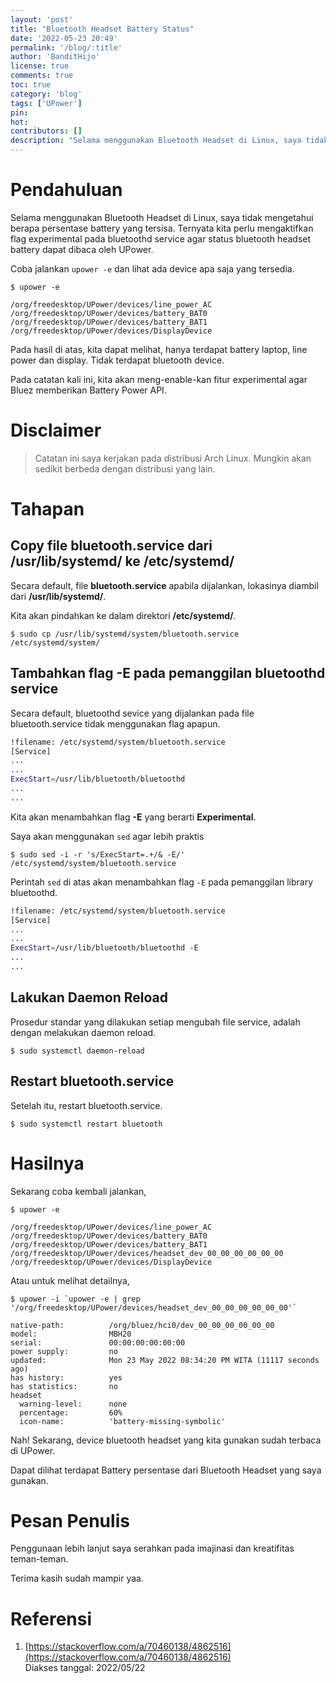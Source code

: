 ```yaml
---
layout: 'post'
title: "Bluetooth Headset Battery Status"
date: '2022-05-23 20:49'
permalink: '/blog/:title'
author: 'BanditHijo'
license: true
comments: true
toc: true
category: 'blog'
tags: ['UPower']
pin:
hot:
contributors: []
description: "Selama menggunakan Bluetooth Headset di Linux, saya tidak mengetahui berapa persentase battery yang tersisa. Ternyata kita perlu mengaktifkan flag experimental pada bluetoothd service agar status bluetooth headset battery dapat dibaca oleh UPower API"
---
```


# Pendahuluan

Selama menggunakan Bluetooth Headset di Linux, saya tidak mengetahui berapa persentase battery yang tersisa. Ternyata kita perlu mengaktifkan flag experimental pada bluetoothd service agar status bluetooth headset battery dapat dibaca oleh UPower.

Coba jalankan `upower -e` dan lihat ada device apa saja yang tersedia.

```
$ upower -e
```

```
/org/freedesktop/UPower/devices/line_power_AC
/org/freedesktop/UPower/devices/battery_BAT0
/org/freedesktop/UPower/devices/battery_BAT1
/org/freedesktop/UPower/devices/DisplayDevice
```

Pada hasil di atas, kita dapat melihat, hanya terdapat battery laptop, line power dan display. Tidak terdapat bluetooth device.

Pada catatan kali ini, kita akan meng-enable-kan fitur experimental agar Bluez memberikan Battery Power API.


# Disclaimer

> Catatan ini saya kerjakan pada distribusi Arch Linux. Mungkin akan sedikit berbeda dengan distribusi yang lain.


# Tahapan


## Copy file bluetooth.service dari /usr/lib/systemd/ ke /etc/systemd/

Secara default, file **bluetooth.service** apabila dijalankan, lokasinya diambil dari  **/usr/lib/systemd/**.

Kita akan pindahkan ke dalam direktori **/etc/systemd/**.

```
$ sudo cp /usr/lib/systemd/system/bluetooth.service /etc/systemd/system/
```


## Tambahkan flag -E pada pemanggilan bluetoothd service

Secara default, bluetoothd sevice yang dijalankan pada file bluetooth.service tidak menggunakan flag apapun.

```bash
!filename: /etc/systemd/system/bluetooth.service
[Service]
...
...
ExecStart=/usr/lib/bluetooth/bluetoothd
...
...
```

Kita akan menambahkan flag **-E** yang berarti **Experimental**.

Saya akan menggunakan `sed` agar lebih praktis

```
$ sudo sed -i -r 's/ExecStart=.+/& -E/' /etc/systemd/system/bluetooth.service
```

Perintah `sed` di atas akan menambahkan flag `-E` pada pemanggilan library bluetoothd.

```bash
!filename: /etc/systemd/system/bluetooth.service
[Service]
...
...
ExecStart=/usr/lib/bluetooth/bluetoothd -E
...
...
```


## Lakukan Daemon Reload

Prosedur standar yang dilakukan setiap mengubah file service, adalah dengan melakukan daemon reload.

```
$ sudo systemctl daemon-reload
```


## Restart bluetooth.service

Setelah itu, restart bluetooth.service.

```
$ sudo systemctl restart bluetooth
```


# Hasilnya

Sekarang coba kembali jalankan,

```
$ upower -e
```

```
/org/freedesktop/UPower/devices/line_power_AC
/org/freedesktop/UPower/devices/battery_BAT0
/org/freedesktop/UPower/devices/battery_BAT1
/org/freedesktop/UPower/devices/headset_dev_00_00_00_00_00_00
/org/freedesktop/UPower/devices/DisplayDevice
```

Atau untuk melihat detailnya,

```
$ upower -i `upower -e | grep '/org/freedesktop/UPower/devices/headset_dev_00_00_00_00_00_00'`
```

```
native-path:          /org/bluez/hci0/dev_00_00_00_00_00_00
model:                MBH20
serial:               00:00:00:00:00:00
power supply:         no
updated:              Mon 23 May 2022 08:34:20 PM WITA (11117 seconds ago)
has history:          yes
has statistics:       no
headset
  warning-level:      none
  percentage:         60%
  icon-name:          'battery-missing-symbolic'
```

Nah! Sekarang, device bluetooth headset yang kita gunakan sudah terbaca di UPower.

Dapat dilihat terdapat Battery persentase dari Bluetooth Headset yang saya gunakan.


# Pesan Penulis

Penggunaan lebih lanjut saya serahkan pada imajinasi dan kreatifitas teman-teman.

Terima kasih sudah mampir yaa.


# Referensi

1. [https://stackoverflow.com/a/70460138/4862516](https://stackoverflow.com/a/70460138/4862516)
<br>Diakses tanggal: 2022/05/22
